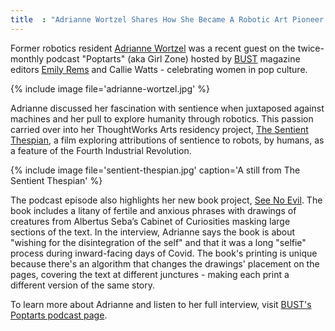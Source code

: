 ```yaml
---
title  : "Adrianne Wortzel Shares How She Became A Robotic Art Pioneer On BUST’s “Poptarts” Podcast"
---
```

Former robotics resident [Adrianne Wortzel](https://thoughtworksarts.io/bio/adrianne-wortzel/) was a recent guest on the twice-monthly podcast "Poptarts" (aka Girl Zone) hosted by [BUST](https://bust.com/) magazine editors [Emily Rems](https://www.instagram.com/remsemily/) and Callie Watts - celebrating women in pop culture.

{% include image file='adrianne-wortzel.jpg' %}

Adrianne discussed her fascination with sentience when juxtaposed against machines and her pull to explore humanity through robotics. This passion carried over into her ThoughtWorks Arts residency project, [The Sentient Thespian](https://thoughtworksarts.io/projects/sentient-thespian/), a film exploring attributions of sentience to robots, by humans, as a feature of the Fourth Industrial Revolution.

<!--excerpt-ends-->

{% include image file='sentient-thespian.jpg'
   caption='A still from The Sentient Thespian' %}

The podcast episode also highlights her new book project, [See No Evil](http://www.adriannewortzel.com/projects/see-no-evil/). The book includes a litany of fertile and anxious phrases with drawings of creatures from Albertus  Seba’s Cabinet of Curiosities masking large sections of the text. In the interview, Adrianne says the book is about "wishing for the disintegration of the self" and that it was a long "selfie" process during inward-facing days of Covid. The book's printing is unique because there's an algorithm that changes the drawings' placement on the pages, covering the text at different junctures - making each print a different version of the same story.

To learn more about Adrianne and listen to her full interview, visit [BUST's Poptarts podcast page](https://bust.com/entertainment/218-poptarts/198266-robotics-artist-adrianne-wortzel-bust-poptarts-podcast.html).